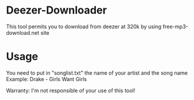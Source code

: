 # Deezer-Downloader
 This tool permits you to download from deezer at 320k by using free-mp3-download.net site

# **Usage**
You need to put in "songlist.txt" the name of your artist and the song name 
Example: Drake - Girls Want Girls


Warranty: I'm not responsible of your use of this tool! 
